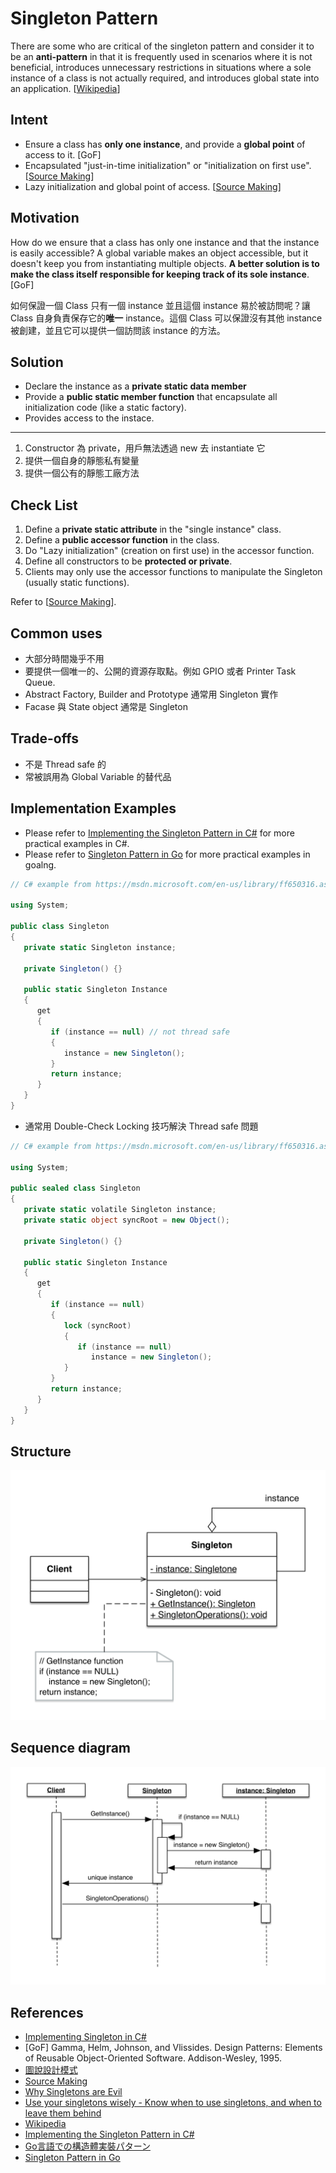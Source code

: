 # Singleton Pattern

There are some who are critical of the singleton pattern and consider it to be an **anti-pattern** in that it is frequently used in scenarios where it is not beneficial, introduces unnecessary restrictions in situations where a sole instance of a class is not actually required, and introduces global state into an application. [[Wikipedia](https://en.wikipedia.org/wiki/Singleton_pattern)]

## Intent

- Ensure a class has **only one instance**, and provide a **global point** of access to it. [GoF] 
- Encapsulated "just-in-time initialization" or "initialization on first use". [[Source Making](https://sourcemaking.com/design_patterns/singleton)]
- Lazy initialization and global point of access. [[Source Making](https://sourcemaking.com/design_patterns/singleton)]


## Motivation

How do we ensure that a class has only one instance and that the instance is easily accessible? A global variable makes an object accessible, but it doesn't keep you from instantiating multiple objects.
**A better solution is to make the class itself responsible for keeping track of its sole instance**. [GoF] 

如何保證一個 Class 只有一個 instance 並且這個 instance 易於被訪問呢？讓 Class 自身負責保存它的**唯一** instance。這個 Class 可以保證沒有其他 instance 被創建，並且它可以提供一個訪問該 instance 的方法。

## Solution

- Declare the instance as a **private static data member**
- Provide a **public static member function** that encapsulate all initialization code (like a static factory).
- Provides access to the instace.

---

1. Constructor 為 private，用戶無法透過 new 去 instantiate 它
2. 提供一個自身的靜態私有變量
3. 提供一個公有的靜態工廠方法

## Check List

1. Define a **private static attribute** in the "single instance" class.
2. Define a **public accessor function** in the class.
3. Do "Lazy initialization" (creation on first use) in the accessor function.
4. Define all constructors to be **protected or private**.
5. Clients may only use the accessor functions to manipulate the Singleton (usually static functions).

Refer to [[Source Making](https://sourcemaking.com/design_patterns/singleton)].

## Common uses

- 大部分時間幾乎不用
- 要提供一個唯一的、公開的資源存取點。例如 GPIO 或者 Printer Task Queue.
- Abstract Factory, Builder and Prototype 通常用 Singleton 實作
- Facase 與 State object 通常是 Singleton

## Trade-offs

- 不是 Thread safe 的
- 常被誤用為 Global Variable 的替代品

## Implementation Examples

- Please refer to [Implementing the Singleton Pattern in C#](http://csharpindepth.com/Articles/General/Singleton.aspx) for more practical examples in C#.
- Please refer to [Singleton Pattern in Go](http://marcio.io/2015/07/singleton-pattern-in-go/) for more practical examples in goalng.


```csharp
// C# example from https://msdn.microsoft.com/en-us/library/ff650316.aspx

using System;

public class Singleton
{
   private static Singleton instance;

   private Singleton() {}

   public static Singleton Instance
   {
      get
      {
         if (instance == null) // not thread safe
         {
            instance = new Singleton();
         }
         return instance;
      }
   }
}
```

- 通常用 Double-Check Locking 技巧解決 Thread safe 問題

```csharp
// C# example from https://msdn.microsoft.com/en-us/library/ff650316.aspx

using System;

public sealed class Singleton
{
   private static volatile Singleton instance;
   private static object syncRoot = new Object();

   private Singleton() {}

   public static Singleton Instance
   {
      get
      {
         if (instance == null)
         {
            lock (syncRoot)
            {
               if (instance == null)
                  instance = new Singleton();
            }
         }
         return instance;
      }
   }
}
```

## Structure

![](class.png)

## Sequence diagram

![](sequence.png)

## References

- [Implementing Singleton in C#](https://msdn.microsoft.com/en-us/library/ff650316.aspx)
- [GoF] Gamma, Helm, Johnson, and Vlissides. Design Patterns: Elements of Reusable Object-Oriented Software. Addison-Wesley, 1995.
- [圖說設計模式](http://design-patterns.readthedocs.io/zh_CN/latest/creational_patterns/singleton.html)
- [Source Making](https://sourcemaking.com/design_patterns/singleton)
- [Why Singletons are Evil](https://blogs.msdn.microsoft.com/scottdensmore/2004/05/25/why-singletons-are-evil/)
- [Use your singletons wisely - Know when to use singletons, and when to leave them behind](http://www.ibm.com/developerworks/webservices/library/co-single/index.html)
- [Wikipedia](https://en.wikipedia.org/wiki/Singleton_pattern)
- [Implementing the Singleton Pattern in C#](http://csharpindepth.com/Articles/General/Singleton.aspx)
- [Go言語での構造體実裝パターン](http://blog.monochromegane.com/blog/2014/03/23/struct-implementaion-patterns-in-golang/)
- [Singleton Pattern in Go](http://marcio.io/2015/07/singleton-pattern-in-go/)